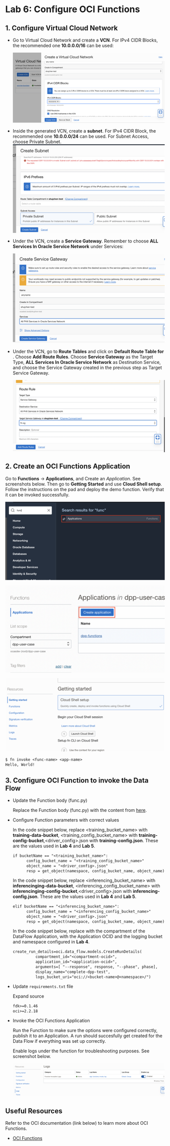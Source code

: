 Lab 6: Configure OCI Functions
=== 

## 1. Configure Virtual Cloud Network

- Go to Virtual Cloud Network and create a **VCN**. For IPv4 CIDR Blocks, the recommended one **10.0.0.0/16** can be used:  

  ![](./images/Set-Fn1.png)

- Inside the generated VCN, create a **subnet**. For IPv4 CIDR Block, the recommended one **10.0.0.0/24** can be used. For Subnet Access, choose Private Subnet.  
  ![](./images/Set-Fn2.png)

- Under the VCN, create a **Service Gateway**. Remember to choose **ALL <Region> Services In Oracle Service Network** under Services:  

  ![](./images/Set-Fn3.png)

- Under the VCN, go to **Route Tables** and click on **Default Route Table for <vcn-name>**. Choose **Add Route Rules**. Choose **Service Gateway** as the Target Type, **ALL <Region> Services In Oracle Service Network** as Destination Service, and choose the Service Gateway created in the previous step as Target Service Gateway.  

  ![](./images/Set-Fn4.png)
    

## 2. Create an OCI Functions Application

Go to **Functions** → **Applications**, and Create an *Application*. See screenshots below. Then go to **Getting Started** and use **Cloud Shell setup**. Follow the instructions on the pad and deploy the demo function. Verify that it can be invoked successfully.

![](./images/Set-Fn5.png)

![](./images/Set-Fn6.png)

![](./images/Set-Fn7.png)

```
$ fn invoke <func-name> <app-name>
Hello, World!
```

## 3. Configure OCI Function to invoke the Data Flow

- Update the Function body (func.py)

  Replace the Function body (func.py) with the content from [here](https://github.com/bug-catcher/oci-data-science-ai-samples/blob/415e072962940f51dd811875386ddb2c728a3af8/ai_services/anomaly_detection/data_preprocessing_examples/oci_data_flow_based_examples/example_code/end_to_end_example/func.py).

- Configure Function parameters with correct values

  In the code snippet below, replace <training_bucket_name> with **training-data-bucket**, <training_config_bucket_name> with **training-config-bucket**,<driver_config>.json with **training-config.json**. These are the values used in **Lab 4** and **Lab 5**.

  ```
  if bucketName == "<training_bucket_name>":
        config_bucket_name = "<training_config_bucket_name>"
        object_name = "<driver_config>.json"
        resp = get_object(namespace, config_bucket_name, object_name)
  ```

  In the code snippet below, replace <inferencing_bucket_name> with **inferencinging-data-bucket**, <inferencing_config_bucket_name> with **inferencinging-config-bucket**,<driver_config>.json with **inferencing-config.json**. These are the values used in **Lab 4** and **Lab 5**.

  ```
  elif bucketName == "<inferencing_bucket_name>":
        config_bucket_name = "<inferencing_config_bucket_name>"
        object_name = "<driver_config>.json"
        resp = get_object(namespace, config_bucket_name, object_name)
  ```

  In the code snippet below, replace <compartment-ocid> with the compartment of the DataFlow Application, <application-ocid> with the Application OCID and the logging bucket and namespace configured in **Lab 4**.

  ```
  create_run_details=oci.data_flow.models.CreateRunDetails(
            compartment_id="<compartment-ocid>",
            application_id="<application-ocid>",
            arguments=[ "--response", response, "--phase", phase],
            display_name="complete-dpp-test",
            logs_bucket_uri="oci://<bucket-name>@<namespace>/")
  ```

- Update `requirements.txt` file

  Expand source

  ```
  fdk>=0.1.46
  oci>=2.2.18
  ```

- Invoke the OCI Functions Application

  Run the Function to make sure the options were configured correctly, publish it to an Application. A run should succesfully get created for the Data Flow if everything was set up correctly.

  Enable logs under the function for troubleshooting purposes. See screenshot below.

  ![](./images/Set-Fn8.png)

## Useful Resources
Refer to the OCI documentation (link below) to learn more about OCI Functions.

- [OCI Functions](https://docs.oracle.com/en-us/iaas/Content/Functions/Concepts/functionsoverview.htm)
